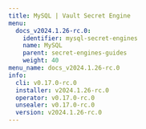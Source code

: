 ```yaml
---
title: MySQL | Vault Secret Engine
menu:
  docs_v2024.1.26-rc.0:
    identifier: mysql-secret-engines
    name: MySQL
    parent: secret-engines-guides
    weight: 40
menu_name: docs_v2024.1.26-rc.0
info:
  cli: v0.17.0-rc.0
  installer: v2024.1.26-rc.0
  operator: v0.17.0-rc.0
  unsealer: v0.17.0-rc.0
  version: v2024.1.26-rc.0
---
```


